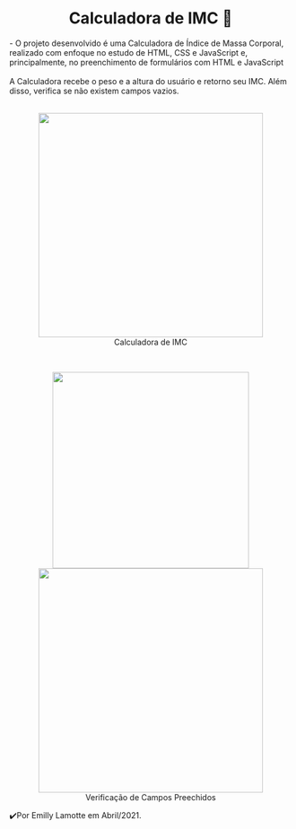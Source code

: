 <h1 align="center">Calculadora de IMC 🔢</h1> 
- O projeto desenvolvido é uma Calculadora de Índice de Massa Corporal, realizado com enfoque no estudo de HTML, CSS e JavaScript e, principalmente, no preenchimento de formulários com HTML e JavaScript<br><br>
A Calculadora recebe o peso e a altura do usuário e retorno seu IMC. Além disso, verifica se não existem campos vazios.<br><br>

<p align="center"> 
<img src="https://user-images.githubusercontent.com/79487290/114483151-41910480-9bde-11eb-885c-36d4bb308e96.PNG" width="400"/>
 <br>Calculadora de IMC
  </p>
  <br>
  <p align="center"> 
<img src="https://user-images.githubusercontent.com/79487290/114483541-ef041800-9bde-11eb-874a-0acbda105937.PNG" width="350"/>
<img src="https://user-images.githubusercontent.com/79487290/114483567-fc210700-9bde-11eb-9683-60d3f892f4eb.PNG" width="400"/>
 <br>Verificação de Campos Preechidos
  </p>
  
 ✔️Por Emilly Lamotte em Abril/2021.

